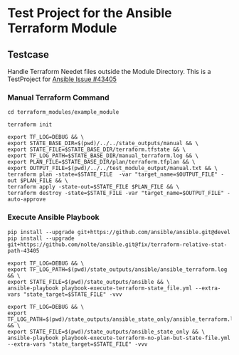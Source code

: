# Test Project for the Ansible Terraform Module

## Testcase

  Handle Terraform Needet files outside the Module Directory.
  This is a TestProject for [Ansible Issue #43405](https://github.com/ansible/ansible/issues/43405)

### Manual Terraform Command

 ```
 cd terraform_modules/example_module

 terraform init

 export TF_LOG=DEBUG && \
 export STATE_BASE_DIR=$(pwd)/../../state_outputs/manual && \
 export STATE_FILE=$STATE_BASE_DIR/terraform.tfstate && \
 export TF_LOG_PATH=$STATE_BASE_DIR/manual_terraform.log && \
 export PLAN_FILE=$STATE_BASE_DIR/plan/terraform.tfplan && \
 export OUTPUT_FILE=$(pwd)/../../test_module_output/manual.txt && \
 terraform plan -state=$STATE_FILE  -var "target_name=$OUTPUT_FILE" -out $PLAN_FILE && \
 terraform apply -state-out=$STATE_FILE $PLAN_FILE && \
 terraform destroy -state=$STATE_FILE -var "target_name=$OUTPUT_FILE" -auto-approve

 ```

### Execute Ansible Playbook

```
pip install --upgrade git+https://github.com/ansible/ansible.git@devel
pip install --upgrade git+https://github.com/nolte/ansible.git@fix/terraform-relative-stat-path-43405
```

```
export TF_LOG=DEBUG && \
export TF_LOG_PATH=$(pwd)/state_outputs/ansible/ansible_terraform.log && \
export STATE_FILE=$(pwd)/state_outputs/ansible && \
ansible-playbook playbook-execute-terraform-state_file.yml --extra-vars "state_target=$STATE_FILE" -vvv
```

```
export TF_LOG=DEBUG && \
export TF_LOG_PATH=$(pwd)/state_outputs/ansible_state_only/ansible_terraform.log && \
export STATE_FILE=$(pwd)/state_outputs/ansible_state_only && \
ansible-playbook playbook-execute-terraform-no-plan-but-state-file.yml --extra-vars "state_target=$STATE_FILE" -vvv
```
